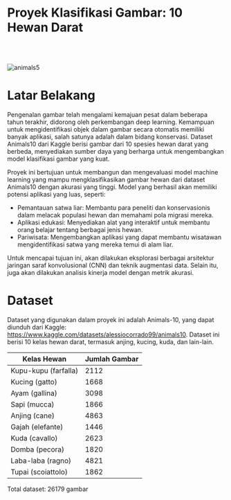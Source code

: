 # **Proyek Klasifikasi Gambar: 10 Hewan Darat**
<br><br>

![animals5](https://github.com/user-attachments/assets/0ec3b309-6491-4f70-8eb0-99a763a76a0e)

# **Latar Belakang**

Pengenalan gambar telah mengalami kemajuan pesat dalam beberapa tahun terakhir, didorong oleh perkembangan deep learning. Kemampuan untuk mengidentifikasi objek dalam gambar secara otomatis memiliki banyak aplikasi, salah satunya adalah dalam bidang konservasi. Dataset Animals10 dari Kaggle berisi gambar dari 10 spesies hewan darat yang berbeda, menyediakan sumber daya yang berharga untuk mengembangkan model klasifikasi gambar yang kuat.

Proyek ini bertujuan untuk membangun dan mengevaluasi model machine learning yang mampu mengklasifikasikan gambar hewan dari dataset Animals10 dengan akurasi yang tinggi. Model yang berhasil akan memiliki potensi aplikasi yang luas, seperti:
- Pemantauan satwa liar: Membantu para peneliti dan konservasionis dalam melacak populasi hewan dan memahami pola migrasi mereka.
- Aplikasi edukasi: Menyediakan alat yang interaktif untuk membantu orang belajar tentang berbagai jenis hewan.
- Pariwisata: Mengembangkan aplikasi yang dapat membantu wisatawan mengidentifikasi satwa yang mereka temui di alam liar.
  
Untuk mencapai tujuan ini, akan dilakukan eksplorasi berbagai arsitektur jaringan saraf konvolusional (CNN) dan teknik augmentasi data. Selain itu, juga akan dilakukan analisis kinerja model dengan metrik akurasi.

# **Dataset**
Dataset yang digunakan dalam proyek ini adalah Animals-10, yang dapat diunduh dari Kaggle: https://www.kaggle.com/datasets/alessiocorrado99/animals10. Dataset ini berisi 10 kelas hewan darat, termasuk anjing, kucing, kuda, dan lain-lain.

| Kelas Hewan | Jumlah Gambar |
|---|---|
| Kupu-kupu (farfalla) | 2112 |
| Kucing (gatto) | 1668 |
| Ayam (gallina) | 3098 |
| Sapi (mucca) | 1866 |
| Anjing (cane) | 4863 |
| Gajah (elefante) | 1446 |
| Kuda (cavallo) | 2623 |
| Domba (pecora) | 1820 |
| Laba-laba (ragno) | 4821 |
| Tupai (scoiattolo) | 1862 |

Total dataset: 26179 gambar
